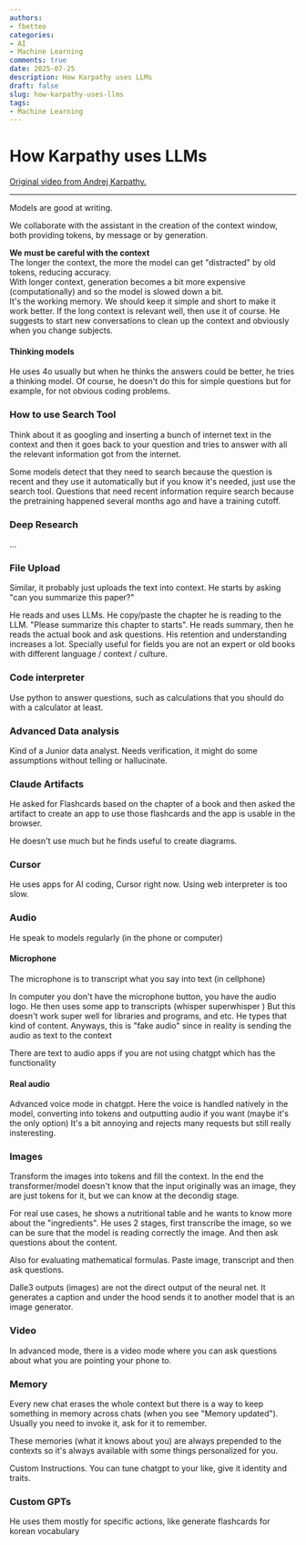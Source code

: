 ```yaml
---
authors:
- fbetteo
categories:
- AI
- Machine Learning 
comments: true
date: 2025-07-25
description: How Karpathy uses LLMs
draft: false
slug: how-karpathy-uses-llms
tags:
- Machine Learning
---
```


# How Karpathy uses LLMs

[Original video from Andrej Karpathy.](https://www.youtube.com/watch?v=EWvNQjAaOHw)

---
Models are good at writing.

We collaborate with the assistant in the creation of the context window, both providing tokens, by message or by generation.


**We must be careful with the context**   
The longer the context, the more the model can get "distracted" by old tokens, reducing accuracy.  
With longer context, generation becomes a bit more expensive (computationally) and so the model is slowed down a bit.   
It's the working memory. We should keep it simple and short to make it work better. If the long context is relevant well, then use it of course.
He suggests to start new conversations to clean up the context and obviously when you change subjects.


#### Thinking models

He uses 4o usually but when he thinks the answers could be better, he tries a thinking model. Of course, he doesn't do this for simple questions but for example, for not obvious coding problems.

### How to use Search Tool

Think about it as googling and inserting a bunch of internet text in the context and then it goes back to your question and tries to answer with all the relevant information got from the internet.

Some models detect that they need to search because the question is recent and they use it automatically but  if you know it's needed, just use the search tool. Questions that need recent information require search because the pretraining happened several months ago and have a training cutoff.


### Deep Research
...

### File Upload
Similar, it probably just uploads the text into context.
He starts by asking "can you summarize this paper?"

He reads and uses LLMs. He copy/paste the chapter he is reading to the LLM. "Please summarize this chapter to starts". He reads summary, then he reads the actual book and ask questions. His retention and understanding increases a lot. Specially useful for fields you are not an expert or old books with different language / context / culture.


### Code interpreter

Use python to answer questions, such as calculations that you should do with a calculator at least.

### Advanced Data analysis

Kind of a Junior data analyst.
Needs verification, it might do some assumptions without telling or hallucinate.


### Claude Artifacts

He asked for Flashcards based on the chapter of a book and then asked the artifact to create an app to use those flashcards and the app is usable in the browser.

He doesn't use much but he finds useful to create diagrams.


### Cursor
He uses apps for AI coding, Cursor right now. Using web interpreter is too slow.

### Audio

He speak to models regularly (in the phone or computer)

#### Microphone 
The microphone is to transcript what you say into text (in cellphone)

In computer you don't have the microphone button, you have the audio logo. He then uses some app to transcripts (whisper superwhisper   )
But this doesn't work super well for libraries and programs, and etc. He types that kind of content.
Anyways, this is "fake audio" since in reality is sending the audio as text to the context

There are text to audio apps if you are not using chatgpt which has the functionality 

#### Real audio
Advanced voice mode in chatgpt. 
Here the voice is handled natively in the model, converting into tokens and outputting audio if you want (maybe it's the only option)
It's a bit annoying and rejects many requests but still really insteresting.

### Images

Transform the images into tokens and fill the context. In the end the transformer/model doesn't know that the input originally was an image, they are just tokens for it, but we can know at the decondig stage.

For real use cases, he shows a nutritional table and he wants to know more about the "ingredients".
He uses 2 stages, first transcribe the image, so we can be sure that the model is reading correctly the image.
And then ask questions about the content.

Also for evaluating mathematical formulas.
Paste image, transcript and then ask questions.


Dalle3 outputs (images) are not the direct output of the neural net. It generates a caption and under the hood sends it to another model that is an image generator.

### Video
In advanced mode, there is a video mode where you can ask questions about what you are pointing your phone to.



### Memory

Every new chat erases the whole context but there is a way to keep something in memory across chats (when you see "Memory updated"). Usually you need to invoke it, ask for it to remember.

These memories (what it knows about you) are always prepended to the contexts so it's always available with some things personalized for you.

Custom Instructions. You can tune chatgpt to your like, give it identity and traits.

### Custom GPTs

He uses them mostly for specific actions, like generate flashcards for korean vocabulary